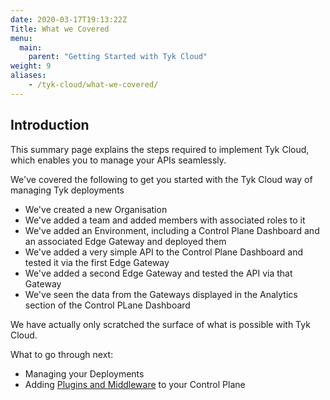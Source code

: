 ```yaml
---
date: 2020-03-17T19:13:22Z
Title: What we Covered
menu:
  main:
    parent: "Getting Started with Tyk Cloud"
weight: 9
aliases:
    - /tyk-cloud/what-we-covered/
---
```


## Introduction

This summary page explains the steps required to implement Tyk Cloud, which enables you to manage your APIs seamlessly. 

We've covered the following to get you started with the Tyk Cloud way of managing Tyk deployments

* We've created a new Organisation
* We've added a team and added members with associated roles to it
* We've added an Environment, including a Control Plane Dashboard and an associated Edge Gateway and deployed them
* We've added a very simple API to the Control Plane Dashboard and tested it via the first Edge Gateway
* We've added a second Edge Gateway and tested the API via that Gateway
* We've seen the data from the Gateways displayed in the Analytics section of the Control PLane Dashboard

We have actually only scratched the surface of what is possible with Tyk Cloud.

What to go through next:

* Managing your Deployments
* Adding [Plugins and Middleware](/docs/tyk-cloud/using-plugins/using-plugins/) to your Control Plane